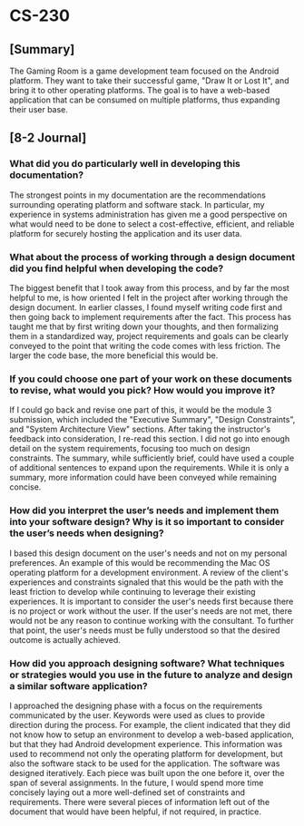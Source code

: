 # CS-230

<!DOCTYPE html>
<html>
  <body>
    <h2>[Summary]</h2>
    <p>
      The Gaming Room is a game development team focused on the Android platform. They want to take their successful game, "Draw It or Lost It", and bring it to other operating platforms. The goal is to have a web-based application that can be consumed on multiple platforms, thus expanding their user base.
    </p>
    <h2>[8-2 Journal]</h2>
    <h3>What did you do particularly well in developing this documentation?</h3>
    <p>
       The strongest points in my documentation are the recommendations surrounding operating platform and software stack. In particular, my experience in systems administration has given me a good perspective on what would need to be done to select a cost-effective, efficient, and reliable platform for securely hosting the application and its user data.
    </p>
    <h3>What about the process of working through a design document did you find helpful when developing the code?</h3>
    <p>
       The biggest benefit that I took away from this process, and by far the most helpful to me, is how oriented I felt in the project after working through the design document. In earlier classes, I found myself writing code first and then going back to implement requirements after the fact. This process has taught me that by first writing down your thoughts, and then formalizing them in a standardized way, project requirements and goals can be clearly conveyed to the point that writing the code comes with less friction. The larger the code base, the more beneficial this would be.
    </p>
    <h3>If you could choose one part of your work on these documents to revise, what would you pick? How would you improve it?</h3>
    <p>
      If I could go back and revise one part of this, it would be the module 3 submission, which included the "Executive Summary", "Design Constraints", and "System Architecture View" sections. After taking the instructor's feedback into consideration, I re-read this section. I did not go into enough detail on the system requirements, focusing too much on design constraints. The summary, while sufficiently brief, could have used a couple of additional sentences to expand upon the requirements. While it is only a summary, more information could have been conveyed while remaining concise.
    </p>
    <h3>How did you interpret the user’s needs and implement them into your software design? Why is it so important to consider the user’s needs when designing?</h3>
    <p>
      I based this design document on the user's needs and not on my personal preferences. An example of this would be recommending the Mac OS operating platform for a development environment. A review of the client's experiences and constraints signaled that this would be the path with the least friction to develop while continuing to leverage their existing experiences. It is important to consider the user's needs first because there is no project or work without the user. If the user's needs are not met, there would not be any reason to continue working with the consultant. To further that point, the user's needs must be fully understood so that the desired outcome is actually achieved.
    </p>
    <h3>How did you approach designing software? What techniques or strategies would you use in the future to analyze and design a similar software application?</h3>
    <p>
      I approached the designing phase with a focus on the requirements communicated by the user. Keywords were used as clues to provide direction during the process. For example, the client indicated that they did not know how to setup an environment to develop a web-based application, but that they had Android development experience. This information was used to recommend not only the operating platform for development, but also the software stack to be used for the application. The software was designed iteratively. Each piece was built upon the one before it, over the span of several assignments. In the future, I would spend more time concisely laying out a more well-defined set of constraints and requirements. There were several pieces of information left out of the document that would have been helpful, if not required, in practice.
    </p>
  </body>
</html>
